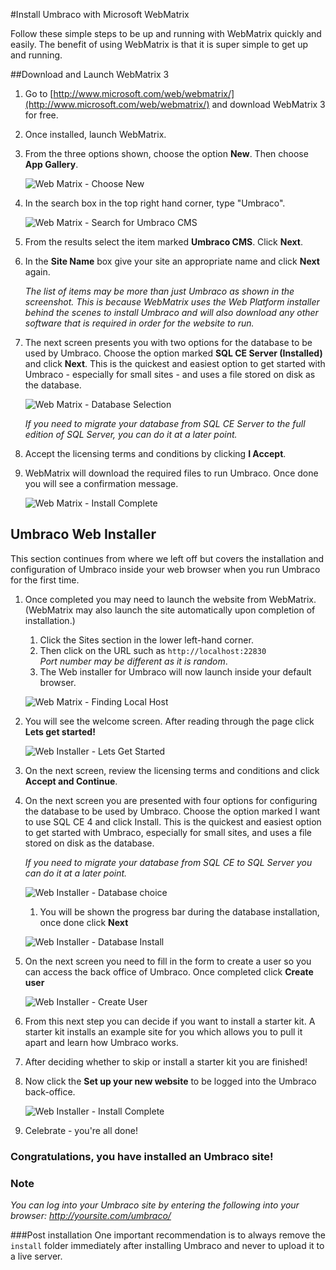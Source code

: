 #Install Umbraco with Microsoft WebMatrix

Follow these simple steps to be up and running with WebMatrix quickly and easily. The benefit of using WebMatrix is that it is super simple to get up and running.

##Download and Launch WebMatrix 3

1. Go to [http://www.microsoft.com/web/webmatrix/](http://www.microsoft.com/web/webmatrix/) and download WebMatrix 3 for free.

1. Once installed, launch WebMatrix.

1. From the three options shown, choose the option **New**. Then choose **App Gallery**.

	![Web Matrix - Choose New](images/WebMatrix/webmatrix3-start.PNG?raw=true)

1. In the search box in the top right hand corner, type "Umbraco".

	![Web Matrix - Search for Umbraco CMS](images/WebMatrix/webmatrix-search.png?raw=true)

1. From the results select the item marked **Umbraco CMS**. Click **Next**.

1. In the **Site Name** box give your site an appropriate name and click **Next** again.

	*The list of items may be more than just Umbraco as shown in the screenshot. This is because WebMatrix uses the Web Platform installer behind the scenes to install Umbraco and will also download any other software that is required in order for the website to run.*

1. The next screen presents you with two options for the database to be used by Umbraco. Choose the option marked **SQL CE Server (Installed)** and click **Next**. This is the quickest and easiest option to get started with Umbraco - especially for small sites - and uses a file stored on disk as the database.

	![Web Matrix - Database Selection](images/WebMatrix/webmatrix3-database.png?raw=true)

	*If you need to migrate your database from SQL CE Server to the full edition of SQL Server, you can do it at a later point.*

1. Accept the licensing terms and conditions by clicking **I Accept**.

1. WebMatrix will download the required files to run Umbraco. Once done you will see a confirmation message.

	![Web Matrix - Install Complete](images/WebMatrix/webmatrix3-install-complete.png?raw=true)

## Umbraco Web Installer
This section continues from where we left off but covers the installation and configuration of Umbraco inside your web browser when you run Umbraco for the first time.
	
1. Once completed you may need to launch the website from WebMatrix. (WebMatrix may also launch the site automatically upon completion of installation.)
	1. Click the Sites section in the lower left-hand corner.
	1. Then click on the URL such as `http://localhost:22830`<br/>*Port number may be different as it is random*.
	1. The Web installer for Umbraco will now launch inside your default browser.

	![Web Matrix - Finding Local Host](images/WebMatrix/webmatrix3-localhost.png?raw=true)

1. You will see the welcome screen. After reading through the page click **Lets get started!**

	![Web Installer - Lets Get Started](images/WebMatrix/web-start.png?raw=true)

1. On the next screen, review the licensing terms and conditions and click **Accept and Continue**.

1. On the next screen you are presented with four options for configuring the database to be used by Umbraco. Choose the option marked I want to use SQL CE 4 and click Install. This is the quickest and easiest option to get started with Umbraco, especially for small sites, and uses a file stored on disk as the database.

	*If you need to migrate your database from SQL CE to SQL Server you can do it at a later point.*

	![Web Installer - Database choice](images/WebMatrix/web-db-CE.png?raw=true)

	1. You will be shown the progress bar during the database installation, once done click **Next**

	![Web Installer - Database Install](images/WebMatrix/web-db-install.png?raw=true)

1. On the next screen you need to fill in the form to create a user so you can access the back office of Umbraco. Once completed click **Create user**

	![Web Installer - Create User](images/WebMatrix/web-user.png?raw=true)

1.  From this next step you can decide if you want to install a starter kit. A starter kit installs an example site for you which allows you to pull it apart and learn how Umbraco works.

1. After deciding whether to skip or install a starter kit you are finished!

1. Now click the **Set up your new website** to be logged into the Umbraco back-office.

	![Web Installer - Install Complete](images/WebMatrix/web-finish.png?raw=true)

1. Celebrate - you're all done!

### Congratulations, you have installed an Umbraco site!

### Note
*You can log into your Umbraco site by entering the following into your browser: http://yoursite.com/umbraco/*

###Post installation
One important recommendation is to always remove the `install` folder immediately after installing Umbraco and never to upload it to a live server.